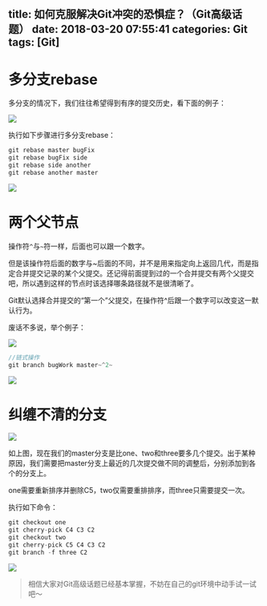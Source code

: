 title: 如何克服解决Git冲突的恐惧症？（Git高级话题）
date: 2018-03-20 07:55:41
categories: Git
tags: [Git]
---
# 多分支rebase

多分支的情况下，我们往往希望得到有序的提交历史，看下面的例子：

![](https://user-gold-cdn.xitu.io/2018/3/20/16243be85bfa1d62?w=880&h=419&f=png&s=26832)

执行如下步骤进行多分支rebase：

```java
git rebase master bugFix
git rebase bugFix side
git rebase side another
git rebase another master
```

![](https://user-gold-cdn.xitu.io/2018/3/20/16243c2acbce1666?w=273&h=669&f=png&s=24669)

<!--more-->

# 两个父节点

操作符`^`与`~`符一样，后面也可以跟一个数字。

但是该操作符后面的数字与~后面的不同，并不是用来指定向上返回几代，而是指定合并提交记录的某个父提交。还记得前面提到过的一个合并提交有两个父提交吧，所以遇到这样的节点时该选择哪条路径就不是很清晰了。

Git默认选择合并提交的“第一个”父提交，在操作符^后跟一个数字可以改变这一默认行为。

废话不多说，举个例子：

![](https://user-gold-cdn.xitu.io/2018/3/20/16243ca0a2420e26?w=532&h=555&f=png&s=23445)

```java
//链式操作
git branch bugWork master~^2~
```

![](https://user-gold-cdn.xitu.io/2018/3/20/16243cb3f790e8f5?w=673&h=555&f=png&s=27729)

# 纠缠不清的分支

![](https://user-gold-cdn.xitu.io/2018/3/20/16243cf4b1a4eabc?w=264&h=517&f=png&s=18476)

如上图，现在我们的master分支是比one、two和three要多几个提交。出于某种原因，我们需要把master分支上最近的几次提交做不同的调整后，分别添加到各个的分支上。

one需要重新排序并删除C5，two仅需要重排排序，而three只需要提交一次。

执行如下命令：

```java
git checkout one
git cherry-pick C4 C3 C2
git checkout two
git cherry-pick C5 C4 C3 C2
git branch -f three C2
```

![](https://user-gold-cdn.xitu.io/2018/3/20/16243e68de653a4f?w=636&h=517&f=png&s=34988)

>相信大家对Git高级话题已经基本掌握，不妨在自己的git环境中动手试一试吧～
